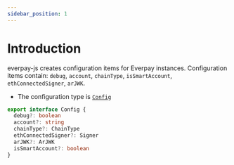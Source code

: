 ```yaml
---
sidebar_position: 1
---
```


# Introduction

everpay-js creates configuration items for Everpay instances. Configuration items contain: `debug`, `account`, `chainType`, `isSmartAccount`, `ethConnectedSigner`, `arJWK`. 

* The configuration type is [`Config`](../types#config)

```ts
export interface Config {
  debug?: boolean
  account?: string
  chainType?: ChainType
  ethConnectedSigner?: Signer
  arJWK?: ArJWK
  isSmartAccount?: boolean
}
```